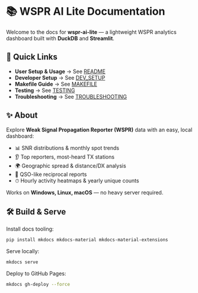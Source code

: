 # 📚 WSPR AI Lite Documentation

Welcome to the docs for **wspr-ai-lite** — a lightweight WSPR analytics dashboard built with **DuckDB** and **Streamlit**.

## 🚀 Quick Links
- **User Setup & Usage** → See [README](README.md)
- **Developer Setup** → See [DEV_SETUP](DEV_SETUP.md)
- **Makefile Guide** → See [MAKEFILE](MAKEFILE.md)
- **Testing** → See [TESTING](TESTING.md)
- **Troubleshooting** → See [TROUBLESHOOTING](TROUBLESHOOTING.md)

## ✨ About
Explore **Weak Signal Propagation Reporter (WSPR)** data with an easy, local dashboard:

- 📊 SNR distributions & monthly spot trends
- 👂 Top reporters, most-heard TX stations
- 🌍 Geographic spread & distance/DX analysis
- 🔄 QSO-like reciprocal reports
- ⏱ Hourly activity heatmaps & yearly unique counts

Works on **Windows, Linux, macOS** — no heavy server required.

## 🛠 Build & Serve

Install docs tooling:

```bash
pip install mkdocs mkdocs-material mkdocs-material-extensions
```

Serve locally:

```bash
mkdocs serve
```

Deploy to GitHub Pages:

```bash
mkdocs gh-deploy --force
```
